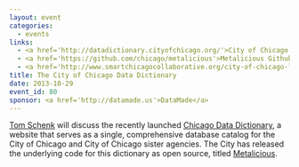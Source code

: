 ```yaml
---
layout: event
categories: 
  - events
links:
  - <a href='http://datadictionary.cityofchicago.org/'>City of Chicago Data Dictionary</a>
  - <a href='https://github.com/chicago/metalicious'>Metalicious Github repo</a>
  - <a href='http://www.smartchicagocollaborative.org/city-of-chicago-launches-the-first-comprehensive-public-municipal-data-dictionary/'>City of Chicago Launches the First Comprehensive, Public Data Dictionary - Smart Chicago</a>
title: The City of Chicago Data Dictionary
date: 2013-10-29
event_id: 80
sponsor: <a href='http://datamade.us'>DataMade</a>
---
```


<p><a href='https://twitter.com/tomschenkjr'>Tom Schenk</a> will discuss the recently launched <a href='http://datadictionary.cityofchicago.org/'>Chicago Data Dictionary</a>, a website that serves as a single, comprehensive database catalog for the City of Chicago and City of Chicago sister agencies. The City has released the underlying code for this dictionary as open source, titled <a href='https://github.com/chicago/metalicious'>Metalicious</a>.</p>
